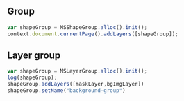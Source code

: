 ## Group

```javascript
var shapeGroup = MSShapeGroup.alloc().init();
context.document.currentPage().addLayers([shapeGroup]);
```

## Layer group

```js
var shapeGroup = MSLayerGroup.alloc().init();
log(shapeGroup);
shapeGroup.addLayers([maskLayer,bgImgLayer])
shapeGroup.setName("background-group")
```
